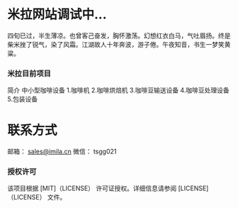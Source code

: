 # 米拉网站调试中...

四旬已过，半生薄凉。也曾客己奋发，胸怀激荡。幻想红衣白马，气吐眉扬。终是柴米挫了锐气，染了风霜。江湖故人十年奔波，游子倦。午夜知音，书生一梦笑黄粱。

### 米拉目前项目
简介
中小型咖啡设备 
1.咖啡机 
2.咖啡烘焙机 
3.咖啡豆输送设备 
4.咖啡豆处理设备 
5.包装设备


# 联系方式
邮箱： sales@imila.cn
微信： tsgg021

### 授权许可

该项目根据 [MIT]（LICENSE） 许可证授权。详细信息请参阅 [LICENSE]（LICENSE） 文件。
